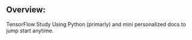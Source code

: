 ## Overview:
TensorFlow Study Using Python (primarly) and mini personalized docs to jump start anytime.